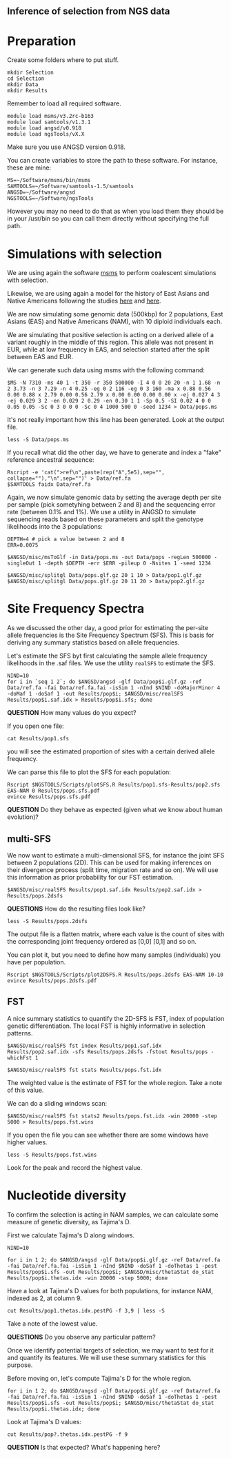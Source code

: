 
## Inference of selection from NGS data

# Preparation

Create some folders where to put stuff.
```
mkdir Selection
cd Selection
mkdir Data
mkdir Results
```

Remember to load all required software.
```
module load msms/v3.2rc-b163
module load samtools/v1.3.1
module load angsd/v0.918
module load ngsTools/vX.X
```
Make sure you use ANGSD version 0.918.

You can create variables to store the path to these software.
For instance, these are mine:
```
MS=~/Software/msms/bin/msms
SAMTOOLS=~/Software/samtools-1.5/samtools
ANGSD=~/Software/angsd
NGSTOOLS=~/Software/ngsTools
```
However you may no need to do that as when you load them they should be in your /usr/bin so you can call them directly without specifying the full path.

# Simulations with selection

We are using again the software [msms](http://www.mabs.at/ewing/msms/download.shtml) to perform coalescent simulations with selection.

Likewise, we are using again a model for the history of East Asians and Native Americans following the studies [here](http://journals.plos.org/plosgenetics/article?id=10.1371/journal.pgen.1000695) and [here](http://www.ncbi.nlm.nih.gov/pubmed/26198033).

We are now simulating some genomic data (500kbp) for 2 populations, East Asians (EAS) and Native Americans (NAM), with 10 diploid individuals each.

We are simulating that positive selection is acting on a derived allele of a variant roughly in the middle of this region.
This allele was not present in EUR, while at low frequency in EAS, and selection started after the split between EAS and EUR.

We can generate such data using msms with the following command:
```
$MS -N 7310 -ms 40 1 -t 350 -r 350 500000 -I 4 0 0 20 20 -n 1 1.68 -n 2 3.73 -n 3 7.29 -n 4 0.25 -eg 0 2 116 -eg 0 3 160 -ma x 0.88 0.56 0.00 0.88 x 2.79 0.00 0.56 2.79 x 0.00 0.00 0.00 0.00 x -ej 0.027 4 3 -ej 0.029 3 2 -en 0.029 2 0.29 -en 0.30 1 1 -Sp 0.5 -SI 0.02 4 0 0 0.05 0.05 -Sc 0 3 0 0 0 -Sc 0 4 1000 500 0 -seed 1234 > Data/pops.ms
```
It's not really important how this line has been generated.
Look at the output file.
```
less -S Data/pops.ms
```

If you recall what did the other day, we have to generate and index a "fake" reference ancestral sequence:
```
Rscript -e 'cat(">ref\n",paste(rep("A",5e5),sep="", collapse=""),"\n",sep="")' > Data/ref.fa 
$SAMTOOLS faidx Data/ref.fa
```

Again, we now  simulate genomic data by setting the average depth per site per sample (pick sometyhing between 2 and 8) and the sequencing error rate (between 0.1% and 1%).
We use a utility in ANGSD to simulate sequencing reads based on these parameters and split the genotype likelihoods into the 3 populations:
```
DEPTH=4 # pick a value between 2 and 8
ERR=0.0075

$ANGSD/misc/msToGlf -in Data/pops.ms -out Data/pops -regLen 500000 -singleOut 1 -depth $DEPTH -err $ERR -pileup 0 -Nsites 1 -seed 1234

$ANGSD/misc/splitgl Data/pops.glf.gz 20 1 10 > Data/pop1.glf.gz 
$ANGSD/misc/splitgl Data/pops.glf.gz 20 11 20 > Data/pop2.glf.gz 

```

# Site Frequency Spectra

As we discussed the other day, a good prior for estimating the per-site allele frequencies is the Site Frequency Spectrum (SFS).
This is basis for deriving any summary statistics based on allele frequencies.

Let's estimate the SFS byt first calculating the sample allele frequency likelihoods in the .saf files.
We use the utility `realSFS` to estimate the SFS.
```
NIND=10
for i in `seq 1 2`; do $ANGSD/angsd -glf Data/pop$i.glf.gz -ref Data/ref.fa -fai Data/ref.fa.fai -isSim 1 -nInd $NIND -doMajorMinor 4 -doMaf 1 -doSaf 1 -out Results/pop$i; $ANGSD/misc/realSFS Results/pop$i.saf.idx > Results/pop$i.sfs; done
```

**QUESTION**
How many values do you expect?

If you open one file:
```
cat Results/pop1.sfs
```
you will see the estimated proportion of sites with a certain derived allele frequency.

We can parse this file to plot the SFS for each population:
```
Rscript $NGSTOOLS/Scripts/plotSFS.R Results/pop1.sfs-Results/pop2.sfs EAS-NAM 0 Results/pops.sfs.pdf
evince Results/pops.sfs.pdf
```

**QUESTION** Do they behave as expected (given what we know about human evolution)?

## multi-SFS

We now want to estimate a multi-dimensional SFS, for instance the joint SFS between 2 populations (2D). 
This can be used for making inferences on their divergence process (split time, migration rate and so on). 
We will use this information as prior probability for our FST estimation.

```
$ANGSD/misc/realSFS Results/pop1.saf.idx Results/pop2.saf.idx > Results/pops.2dsfs
```

**QUESTIONS**
How do the resulting files look like?
```
less -S Results/pops.2dsfs
```
The output file is a flatten matrix, where each value is the count of sites with the corresponding joint frequency ordered as [0,0] [0,1] and so on.

You can plot it, but you need to define how many samples (individuals) you have per population.
```
Rscript $NGSTOOLS/Scripts/plot2DSFS.R Results/pops.2dsfs EAS-NAM 10-10
evince Results/pops.2dsfs.pdf
```

## FST

A nice summary statistics to quantify the 2D-SFS is FST, index of population genetic differentiation.
The local FST is highly informative in selection patterns.
```
$ANGSD/misc/realSFS fst index Results/pop1.saf.idx Results/pop2.saf.idx -sfs Results/pops.2dsfs -fstout Results/pops -whichFst 1

$ANGSD/misc/realSFS fst stats Results/pops.fst.idx
```
The weighted value is the estimate of FST for the whole region.
Take a note of this value.

We can do a sliding windows scan:
```
$ANGSD/misc/realSFS fst stats2 Results/pops.fst.idx -win 20000 -step 5000 > Results/pops.fst.wins
```
If you open the file you can see whether there are some windows have higher values.
```
less -S Results/pops.fst.wins
```
Look for the peak and record the highest value.

# Nucleotide diversity

To confirm the selection is acting in NAM samples, we can calculate some measure of genetic diversity, as Tajima's D.

First we calculate Tajima's D along windows.
```
NIND=10

for i in 1 2; do $ANGSD/angsd -glf Data/pop$i.glf.gz -ref Data/ref.fa -fai Data/ref.fa.fai -isSim 1 -nInd $NIND -doSaf 1 -doThetas 1 -pest Results/pop$i.sfs -out Results/pop$i; $ANGSD/misc/thetaStat do_stat Results/pop$i.thetas.idx -win 20000 -step 5000; done
```

Have a look at Tajima's D values for both populations, for instance NAM, indexed as 2, at column 9.
```
cut Results/pop1.thetas.idx.pestPG -f 3,9 | less -S
```
Take a note of the lowest value.

**QUESTIONS** Do you observe any particular pattern?

Once we identify potential targets of selection, we may want to test for it and quantify its features.
We will use these summary statistics for this purpose.

Before moving on, let's compute Tajima's D for the whole region.
```
for i in 1 2; do $ANGSD/angsd -glf Data/pop$i.glf.gz -ref Data/ref.fa -fai Data/ref.fa.fai -isSim 1 -nInd $NIND -doSaf 1 -doThetas 1 -pest Results/pop$i.sfs -out Results/pop$i; $ANGSD/misc/thetaStat do_stat Results/pop$i.thetas.idx; done
```
Look at Tajima's D values:
```
cut Results/pop?.thetas.idx.pestPG -f 9
```

**QUESTION** Is that expected? What's happening here?

